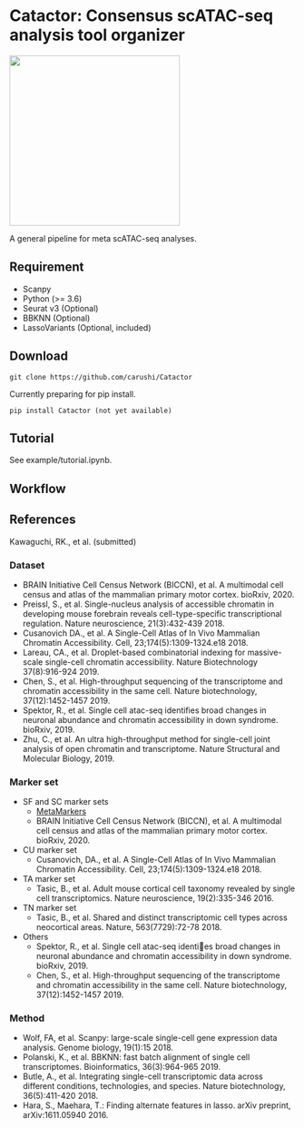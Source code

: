 # Catactor: Consensus scATAC-seq analysis tool organizer
<img src="https://dl.dropboxusercontent.com/s/mgv0mmx0p0rctvm/logo_catactor.png?dl=0" width="300">

A general pipeline for meta scATAC-seq analyses.

## Requirement
* Scanpy
* Python (>= 3.6)
* Seurat v3 (Optional)
* BBKNN (Optional)
* LassoVariants (Optional, included)

## Download

```
git clone https://github.com/carushi/Catactor
```

Currently preparing for pip install.
```
pip install Catactor (not yet available)
```

## Tutorial
See example/tutorial.ipynb.

## Workflow



## References
Kawaguchi, RK., et al. (submitted)
### Dataset
* BRAIN Initiative Cell Census Network (BICCN), et al. A multimodal cell census and atlas of the mammalian primary motor cortex. bioRxiv, 2020.
* Preissl, S., et al. Single-nucleus analysis of accessible chromatin in developing mouse forebrain reveals cell-type-specific transcriptional regulation. Nature neuroscience, 21(3):432-439 2018.
* Cusanovich DA., et al. A Single-Cell Atlas of In Vivo Mammalian Chromatin Accessibility. Cell, 23;174(5):1309-1324.e18 2018.
* Lareau, CA., et al. Droplet-based combinatorial indexing for massive-scale single-cell
chromatin accessibility. Nature Biotechnology 37(8):916-924 2019.
* Chen, S., et al. High-throughput sequencing of the transcriptome and chromatin accessibility
in the same cell. Nature biotechnology, 37(12):1452-1457 2019.
* Spektor, R., et al. Single cell atac-seq identifies broad changes in neuronal abundance and chromatin accessibility in down syndrome. bioRxiv, 2019.
* Zhu, C., et al. An ultra high-throughput method for single-cell joint analysis of open chromatin and transcriptome. Nature Structural and Molecular Biology, 2019.

### Marker set
* SF and SC marker sets
    * [MetaMarkers](https://github.com/gillislab/MetaMarkers)
    * BRAIN Initiative Cell Census Network (BICCN), et al. A multimodal cell census and atlas of the mammalian primary motor cortex.  bioRxiv, 2020.
* CU marker set
    * Cusanovich, DA., et al. A Single-Cell Atlas of In Vivo Mammalian Chromatin Accessibility. Cell, 23;174(5):1309-1324.e18 2018.
* TA marker set
    * Tasic, B., et al. Adult mouse cortical cell taxonomy revealed by single cell transcriptomics. Nature neuroscience, 19(2):335-346 2016.
* TN marker set
    * Tasic, B., et al. Shared and distinct transcriptomic cell types across neocortical areas. Nature, 563(7729):72-78 2018.
* Others
    * Spektor, R., et al. Single cell atac-seq identies broad changes in neuronal abundance and chromatin accessibility in down syndrome. bioRxiv, 2019.
    * Chen, S., et al. High-throughput sequencing of the transcriptome and chromatin accessibility
in the same cell. Nature biotechnology, 37(12):1452-1457 2019.

### Method
* Wolf, FA, et al. Scanpy: large-scale single-cell gene expression data analysis. Genome biology, 19(1):15 2018.
* Polanski, K., et al. BBKNN: fast batch alignment of single cell transcriptomes. Bioinformatics, 36(3):964-965 2019.
* Butle, A., et al. Integrating single-cell transcriptomic data across different conditions, technologies, and species. Nature biotechnology, 36(5):411-420 2018.
* Hara, S., Maehara, T.: Finding alternate features in lasso. arXiv preprint, arXiv:1611.05940 2016.
